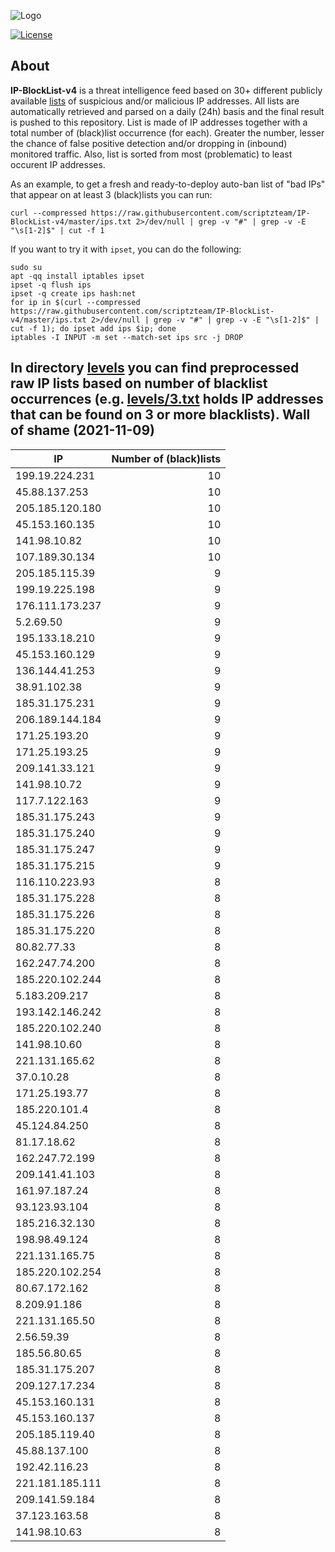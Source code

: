 ![Logo](https://i.imgur.com/PyKLAe7.png)

[![License](https://img.shields.io/badge/license-The_Unlicense-red.svg)](https://unlicense.org/)

About
----

**IP-BlockList-v4** is a threat intelligence feed based on 30+ different publicly available [lists](https://github.com/stamparm/maltrail) of suspicious and/or malicious IP addresses. All lists are automatically retrieved and parsed on a daily (24h) basis and the final result is pushed to this repository. List is made of IP addresses together with a total number of (black)list occurrence (for each). Greater the number, lesser the chance of false positive detection and/or dropping in (inbound) monitored traffic. Also, list is sorted from most (problematic) to least occurent IP addresses.

As an example, to get a fresh and ready-to-deploy auto-ban list of "bad IPs" that appear on at least 3 (black)lists you can run:

```
curl --compressed https://raw.githubusercontent.com/scriptzteam/IP-BlockList-v4/master/ips.txt 2>/dev/null | grep -v "#" | grep -v -E "\s[1-2]$" | cut -f 1
```

If you want to try it with `ipset`, you can do the following:

```
sudo su
apt -qq install iptables ipset
ipset -q flush ips
ipset -q create ips hash:net
for ip in $(curl --compressed https://raw.githubusercontent.com/scriptzteam/IP-BlockList-v4/master/ips.txt 2>/dev/null | grep -v "#" | grep -v -E "\s[1-2]$" | cut -f 1); do ipset add ips $ip; done
iptables -I INPUT -m set --match-set ips src -j DROP
```

In directory [levels](levels) you can find preprocessed raw IP lists based on number of blacklist occurrences (e.g. [levels/3.txt](levels/3.txt) holds IP addresses that can be found on 3 or more blacklists).
Wall of shame (2021-11-09)
----

|IP|Number of (black)lists|
|---|--:|
199.19.224.231|10
45.88.137.253|10
205.185.120.180|10
45.153.160.135|10
141.98.10.82|10
107.189.30.134|10
205.185.115.39|9
199.19.225.198|9
176.111.173.237|9
5.2.69.50|9
195.133.18.210|9
45.153.160.129|9
136.144.41.253|9
38.91.102.38|9
185.31.175.231|9
206.189.144.184|9
171.25.193.20|9
171.25.193.25|9
209.141.33.121|9
141.98.10.72|9
117.7.122.163|9
185.31.175.243|9
185.31.175.240|9
185.31.175.247|9
185.31.175.215|9
116.110.223.93|8
185.31.175.228|8
185.31.175.226|8
185.31.175.220|8
80.82.77.33|8
162.247.74.200|8
185.220.102.244|8
5.183.209.217|8
193.142.146.242|8
185.220.102.240|8
141.98.10.60|8
221.131.165.62|8
37.0.10.28|8
171.25.193.77|8
185.220.101.4|8
45.124.84.250|8
81.17.18.62|8
162.247.72.199|8
209.141.41.103|8
161.97.187.24|8
93.123.93.104|8
185.216.32.130|8
198.98.49.124|8
221.131.165.75|8
185.220.102.254|8
80.67.172.162|8
8.209.91.186|8
221.131.165.50|8
2.56.59.39|8
185.56.80.65|8
185.31.175.207|8
209.127.17.234|8
45.153.160.131|8
45.153.160.137|8
205.185.119.40|8
45.88.137.100|8
192.42.116.23|8
221.181.185.111|8
209.141.59.184|8
37.123.163.58|8
141.98.10.63|8
